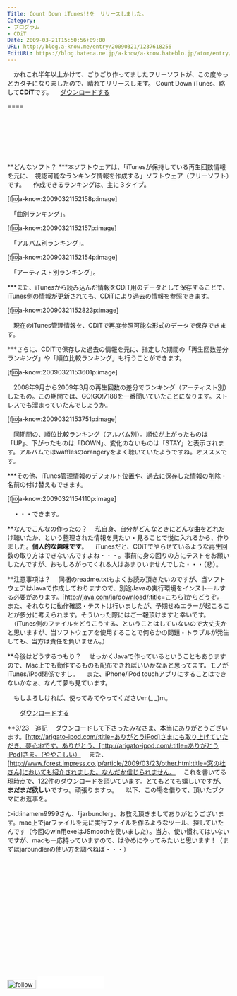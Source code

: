 ```yaml
---
Title: Count Down iTunes!!を　リリースしました。
Category:
- プログラム
- CDiT
Date: 2009-03-21T15:50:56+09:00
URL: http://blog.a-know.me/entry/20090321/1237618256
EditURL: https://blog.hatena.ne.jp/a-know/a-know.hateblo.jp/atom/entry/12921228815727980127
---
```


　かれこれ半年以上かけて、ごりごり作ってましたフリーソフトが、この度やっとカタチになりましたので、晴れてリリースします。
 Count Down iTunes、略して<span style="font-weight:bold;">CDiT</span>です。
　<a href="https://s3-ap-northeast-1.amazonaws.com/sa-boom-client/saboomForWin.zip">ダウンロードする</a> 

====

<script async src="//pagead2.googlesyndication.com/pagead/js/adsbygoogle.js"></script>
<!-- article-top -->
<ins class="adsbygoogle"
     style="display:inline-block;width:728px;height:90px"
     data-ad-client="ca-pub-3463034538369189"
     data-ad-slot="8367620130"></ins>
<script>
(adsbygoogle = window.adsbygoogle || []).push({});
</script>



**どんなソフト？
***本ソフトウェアは、「iTunesが保持している再生回数情報を元に、　視認可能なランキング情報を作成する」ソフトウェア（フリーソフト）です。
　作成できるランキングは、主に３タイプ。

[f:id:a-know:20090321152158p:image]

　「曲別ランキング」。

[f:id:a-know:20090321152157p:image]

　「アルバム別ランキング」。

[f:id:a-know:20090321152154p:image]

　「アーティスト別ランキング」。


***また、iTunesから読み込んだ情報をCDiT用のデータとして保存することで、iTunes側の情報が更新されても、CDiTにより過去の情報を参照できます。

[f:id:a-know:20090321152823p:image]

　現在のiTunes管理情報を、CDiTで再度参照可能な形式のデータで保存できます。


***さらに、CDiTで保存した過去の情報を元に、指定した期間の「再生回数差分ランキング」や「順位比較ランキング」も行うことができます。

[f:id:a-know:20090321153601p:image]

　2008年9月から2009年3月の再生回数の差分でランキング（アーティスト別）したもの。この期間では、GO!GO!7188を一番聞いていたことになります。ストレスでも溜まっていたんでしょうか。

[f:id:a-know:20090321153751p:image]

　同期間の、順位比較ランキング（アルバム別）。順位が上がったものは「UP」、下がったものは「DOWN」、変化のないものは「STAY」と表示されます。アルバムではwafflesのorangeryをよく聴いていたようですね。オススメです。


***その他、iTunes管理情報のデフォルト位置や、過去に保存した情報の削除・名前の付け替えもできます。

[f:id:a-know:20090321154110p:image]

　・・・できます。


**なんでこんなの作ったの？
　私自身、自分がどんなときにどんな曲をどれだけ聴いたか、という整理された情報を見たい・見ることで悦に入れるから、作りました。<span style="font-weight:bold;">個人的な趣味です</span>。
　iTunesだと、CDiTでやらせているような再生回数の取り方はできないんですよね・・・。事前に身の回りの方にテストをお願いしたんですが、おもしろがってくれる人はあまりいませんでした・・・（悲）。


**注意事項は？
　同梱のreadme.txtもよくお読み頂きたいのですが、当ソフトウェアはJavaで作成しておりますので、別途Javaの実行環境をインストールする必要があります。[http://java.com/ja/download/:title=こちら]からどうぞ。
　また、それなりに動作確認・テストは行いましたが、予期せぬエラーが起こることが多分に考えられます。そういった際にはご一報頂けますと幸いです。
　（iTunes側のファイルをどうこうする、ということはしていないので大丈夫かと思いますが、当ソフトウェアを使用することで何らかの問題・トラブルが発生しても、当方は責任を負いません。）


**今後はどうするつもり？
　せっかくJavaで作っているということもありますので、Mac上でも動作するものも配布できればいいかなぁと思ってます。モノがiTunes/iPod関係ですし。
　また、iPhone/iPod touchアプリにすることはできないかなぁ、なんて夢も見ています。


　もしよろしければ、使ってみてやってくださいm(_ _)m。

　　<a href="https://s3-ap-northeast-1.amazonaws.com/sa-boom-client/saboomForWin.zip">ダウンロードする</a> 


**3/23　追記
　ダウンロードして下さったみなさま、本当にありがとうございます。[http://arigato-ipod.com/:title=ありがとうiPod]さまにも取り上げていただき、夢心地です。ありがとう、[http://arigato-ipod.com/:title=ありがとうiPod]さま。（ややこしい）
　また、[http://www.forest.impress.co.jp/article/2009/03/23/other.html:title=窓の杜さん]においても紹介されました。なんだか信じられません。
　これを書いてる現時点で、122件のダウンロードを頂いています。とてもとても嬉しいですが、<span style="font-weight:bold;">まだまだ欲しい</span>ですっ。頑張りますっ。
　以下、この場を借りて、頂いたブクマにお返事を。


＞id:inamem9999さん、「jarbundler」、お教え頂きましてありがとうございます。mac上でjarファイルを元に実行ファイルを作るようなツール、探していたんです（今回のwin用exeはJSmoothを使いました）。当方、使い慣れてはいないですが、macも一応持っていますので、はやめにやってみたいと思います！（まずはjarbundlerの使い方を調べねば・・・）


<script async src="//pagead2.googlesyndication.com/pagead/js/adsbygoogle.js"></script>
<!-- article-bottom2 -->
<ins class="adsbygoogle"
     style="display:inline-block;width:300px;height:250px"
     data-ad-client="ca-pub-3463034538369189"
     data-ad-slot="5274552934"></ins>
<script>
(adsbygoogle = window.adsbygoogle || []).push({});
</script>


<div>
<a href='http://cloud.feedly.com/#subscription%2Ffeed%2Fhttp%3A%2F%2Fblog.a-know.me%2Ffeed'  target='blank'><img id='feedlyFollow' src='http://s3.feedly.com/img/follows/feedly-follow-rectangle-volume-small_2x.png' alt='follow us in feedly' width='65' height='20'></a>

<iframe src="//blog.hatena.ne.jp/a-know/a-know.hateblo.jp/subscribe/iframe" allowtransparency="true" frameborder="0" scrolling="no" width="150" height="28"></iframe>
</div>
